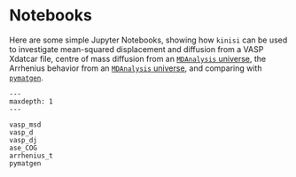 # Notebooks

Here are some simple Jupyter Notebooks, showing how `kinisi` can be used to investigate mean-squared displacement and diffusion from a VASP Xdatcar file, centre of mass diffusion from an [`MDAnalysis` universe](https://userguide.mdanalysis.org/stable/universe.html), the Arrhenius behavior from an [`MDAnalysis` universe](https://userguide.mdanalysis.org/stable/universe.html), and comparing with [`pymatgen`](https://pymatgen.org/addons#add-ons-for-analysis). 

```{toctree}
---
maxdepth: 1
---

vasp_msd
vasp_d
vasp_dj
ase_COG
arrhenius_t
pymatgen
```